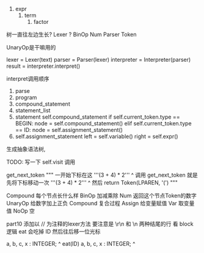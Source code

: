 1. expr
    1. term
        1. factor

树一直往左边生长?
Lexer ?
BinOp
Num
Parser
Token


UnaryOp是干嘛用的

lexer = Lexer(text)
parser = Parser(lexer)
interpreter = Interpreter(parser)
result = interpreter.interpret()

interpret调用顺序
1. parse
2. program
3. compound_statement
4. statement_list
5. statement
    self.compound_statement 
      if self.current_token.type == BEGIN:
        node = self.compound_statement()
      elif self.current_token.type == ID:
        node = self.assignment_statement()
6. self.assignment_statement
    left = self.variable()
    right = self.expr()

生成抽象语法树, 

TODO:
  写一下 self.visit 调用 
<!-- 
! 你要知道你在干什么?
! 你要知道问题是什么? 
-->

get_next_token
"""
一开始下标在这
'''(3 + 4) * 2'''
   ^
调用 get_next_token 就是
先将下标移动一次
'''(3 + 4) * 2'''
    ^
然后 return Token(LPAREN, '(')
"""

<!-- 
! 为什么 
! expr 有 PLUS, MINUS  
! factor 也有 PLUS, MINUS

! factor 的 PLUS, MINUS 代表符号

node = UnaryOp(token, self.factor())

class UnaryOp(AST):
    def __init__(self, op, expr):
        self.token = self.op = op
        self.expr = expr

def visit_UnaryOp(self, node):
    op = node.op.type
    if op == PLUS:
        return +self.visit(node.expr)
    elif op == MINUS:
        return -self.visit(node.expr) 
-->


Compound 每个节点长什么样
BinOp    加减乘除
Num      返回这个节点Token的数字
UnaryOp  给数字加上正负
Compound 复合过程
Assign   给变量赋值
Var      取变量值
NoOp     空


part10
添加以 // 为注释的lexer方法
  要注意是 \r\n 和 \n 两种结尾的行
  看 block 逻辑
  eat 会吃掉 ID 然后往后移一位光标

  a, b, c, x : INTEGER;
  ^
  eat(ID)
  a, b, c, x : INTEGER;
   ^
 


